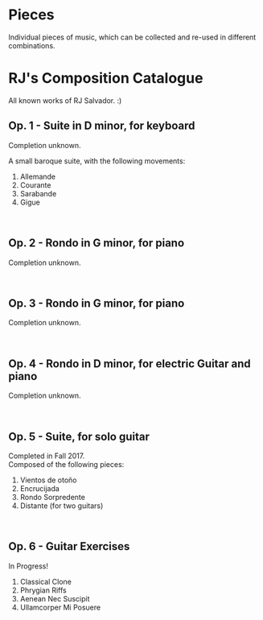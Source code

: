 # Pieces

Individual pieces of music, which can be collected and re-used in different combinations.

# RJ's Composition Catalogue

All known works of RJ Salvador. :)


## Op. 1 - Suite in D minor, for keyboard

Completion unknown.

A small baroque suite, with the following movements:

1. Allemande
1. Courante
1. Sarabande
1. Gigue

&nbsp;

## Op. 2 - Rondo in G minor, for piano

Completion unknown.

&nbsp;

## Op. 3 - Rondo in G minor, for piano

Completion unknown.

&nbsp;

## Op. 4 - Rondo in D minor, for electric Guitar and piano

Completion unknown.

&nbsp;

## Op. 5 - Suite, for solo guitar

Completed in Fall 2017.  
Composed of the following pieces:

1. Vientos de otoño
1. Encrucijada
1. Rondo Sorpredente
1. Distante (for two guitars)

&nbsp;

## Op. 6 - Guitar Exercises

In Progress!

1. Classical Clone
1. Phrygian Riffs
1. Aenean Nec Suscipit
1. Ullamcorper Mi Posuere

&nbsp;
